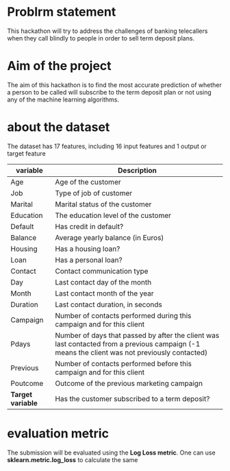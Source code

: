 
# Problrm statement             
This hackathon will try to address the challenges of banking telecallers when they call blindly to people in order to sell term deposit plans.

# Aim of the project   
The aim of this hackathon is to find the most accurate prediction of whether a person to be called will subscribe to the term deposit plan or not using any of the machine learning algorithms.

# about the dataset           
The dataset has 17 features, including 16 input features and 1 output or target feature

variable | Description|      
------------| -------------|
Age| Age of the customer
Job| Type of job of customer
Marital| Marital status of the customer
Education| The education level of the customer
Default| Has credit in default?
Balance| Average yearly balance (in Euros)
Housing| Has a housing loan?
Loan| Has a personal loan?
Contact| Contact communication type
Day| Last contact day of the month
Month| Last contact month of the year
Duration| Last contact duration, in seconds
Campaign| Number of contacts performed during this campaign and for this client
Pdays| Number of days that passed by after the client was last contacted from a previous campaign (-1 means the client was not previously contacted)
Previous| Number of contacts performed before this campaign and for this client|
Poutcome| Outcome of the previous marketing campaign|
**Target variable**| Has the customer subscribed to a term deposit?|

# evaluation metric           
The submission will be evaluated using the **Log Loss metric**. One can use **sklearn.metric.log_loss** to calculate the same
